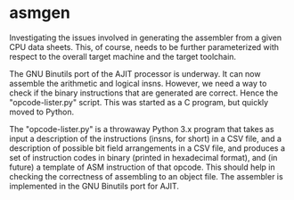 # asmgen

Investigating the issues involved in generating the assembler from a given CPU data sheets. This, of course, needs to be further parameterized with respect to the overall target machine and the target toolchain.

The GNU Binutils port of the AJIT processor is underway.  It can now assemble the arithmetic and logical insns. However, we need a way to check if the binary instructions that are generated are correct. Hence the "opcode-lister.py" script.  This was started as a C program, but quickly moved to Python.

The "opcode-lister.py" is a throwaway Python 3.x program that takes as input a description of the instructions (insns, for short) in a CSV file, and a description of possible bit field arrangements in a CSV file, and produces a set of instruction codes in binary (printed in hexadecimal format), and (in future) a template of ASM instruction of that opcode.  This should help in checking the correctness of assembling to an object file. The assembler is implemented in the GNU Binutils port for AJIT.

